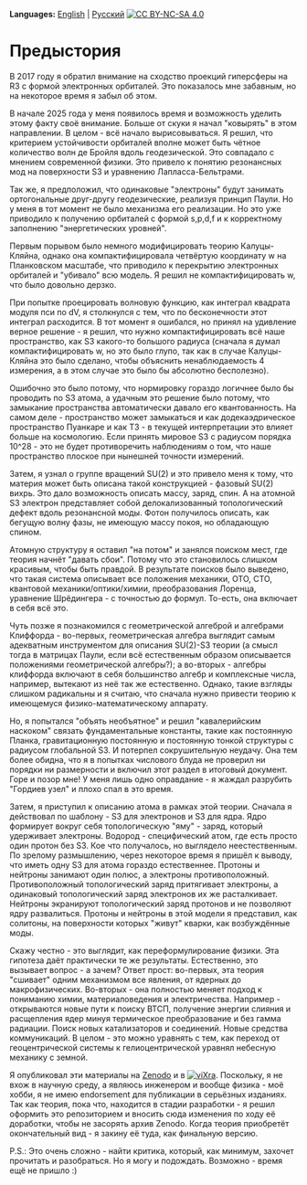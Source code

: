 **Languages:** [English](README.md) | [Русский](README.ru.md)
[![CC BY-NC-SA 4.0](https://img.shields.io/badge/License-CC%20BY--NC--SA%204.0-lightgrey.svg)](https://creativecommons.org/licenses/by-nc-sa/4.0/)

# **Предыстория**
В 2017 году я обратил внимание на сходство проекций гиперсферы на R3 с формой электронных орбиталей. Это показалось мне забавным, но на некоторое время я забыл об этом.

В начале 2025 года у меня появилось время и возможность уделить этому факту своё внимание. Больше от скуки я начал "ковырять" в этом направлении. В целом - всё начало вырисовываться. Я решил, что критерием устойчивости орбиталей вполне может быть чётное количество волн де Бройля вдоль геодезической. Это совпадало с мнением современной физики. Это привело к понятию резонансных мод на поверхности S3 и уравнению Лапласса-Бельтрами. 

Так же, я предположил, что одинаковые "электроны" будут занимать ортогональные друг-другу геодезические, реализуя принцип Паули. Но у меня в тот момент не было механизма его реализации. Но это уже приводило к получению орбиталей с формой s,p,d,f и к корректному заполнению "энергетических уровней". 

Первым порывом было немного модифицировать теорию Калуцы-Кляйна, однако она компактифицировала четвёртую координату w на Планковском масштабе, что приводило к перекрытию электронных орбиталей и "убивало" всю модель. Я решил не компактифицировать w, что было довольно дерзко. 

При попытке проецировать волновую функцию, как интеграл квадрата модуля пси по dV, я столкнулся с тем, что по бесконечности этот интеграл расходится. В тот момент я ошибался, но принял на удивление верное решение - я решил, что нужно компактифицировать всё наше пространство, как S3 какого-то большого радиуса (сначала я думал компактифицировать w, но это было глупо, так как в случае Калуцы-Кляйна это было сделано, чтобы объяснить ненаблюдаемость 4 измерения, а в этом случае это было бы абсолютно бесполезно). 

Ошибочно это было потому, что нормировку гораздо логичнее было бы проводить по S3 атома, а удачным это решение было потому, что замыкание пространства автоматически давало его квантованность. На самом деле - пространство может замыкаться и как додекаэдрическое пространство Пуанкаре и как T3 - в текущей интерпретации это влияет больше на космологию. Если принять мировое S3 с радиусом порядка 10^28 - это не будет противоречить наблюдениям о том, что наше пространство плоское при нынешней точности измерений.

Затем, я узнал о группе вращений SU(2) и это привело меня к тому, что материя может быть описана такой конструкцией - фазовый SU(2) вихрь. Это дало возможность описать массу, заряд, спин. А на атомной S3 электрон представляет собой делокализованный топологический дефект вдоль резонансной моды. Фотон получилось описать, как бегущую волну фазы, не имеющую массу покоя, но обладающую спином. 

Атомную структуру я оставил "на потом" и занялся поиском мест, где теория начнёт "давать сбои". Потому что это становилось слишком красивым, чтобы быть правдой. В результате поисков было выведено, что такая система описывает все положения механики, ОТО, СТО, квантовой механики/оптики/химии, преобразования Лоренца, уравнение Шрёдингера - с точностью до формул. То-есть, она включает в себя всё это. 

Чуть позже я познакомился с геометрической алгеброй и алгебрами Клиффорда - во-первых, геометрическая алгебра выглядит самым адекватным инструментом для описания SU(2)-S3 теории (а смысл тогда в матрицах Паули, если всё естественным образом описывается положениями геометрической алгебры?); а во-вторых - алгебры клиффорда включают в себя большинство алгебр и комплексные числа, например, вытекают из неё так же естественно. Однако, такие взгляды слишком радикальны и я считаю, что сначала нужно привести теорию к имеющемуся физико-математическому аппарату. 

Но, я попытался "объять необъятное" и решил "кавалерийским наскоком" связать фундаментальные константы, такие как постоянную Планка, гравитационную постоянную и постоянную тонкой структуры с радиусом глобальной S3. И потерпел сокрушительную неудачу. Она тем более обидна, что я в попытках числового блуда не проверил ни порядки ни размерности и включил этот раздел в итоговый документ. Горе и позор мне! У меня лишь одно оправдание - я жаждал разрубить "Гордиев узел" и плохо спал в это время.

Затем, я приступил к описанию атома в рамках этой теории. Сначала я действовал по шаблону - S3 для электронов и S3 для ядра. Ядро формирует вокруг себя топологическую "яму" - заряд, который удерживает электроны. Водород - специфический атом, где есть просто один протон без S3. Кое что получалось, но выглядело неестественным. По зрелому размышлению, через некоторое время я пришёл к выводу, что иметь одну S3 для атома гораздо естественнее. Протоны и нейтроны занимают один полюс, а электроны противоположный. Противоположный топологический заряд притягивает электроны, а одинаковый топологический заряд электронов их же расталкивает. Нейтроны экранируют топологический заряд протонов и не позволяют ядру развалиться. Протоны и нейтроны в этой модели я представил, как солитоны, на поверхности которых "живут" кварки, как возбуждённые моды. 

Скажу честно - это выглядит, как переформулирование физики. Эта гипотеза даёт практически те же результаты. Естественно, это вызывает вопрос - а зачем? Ответ прост: во-первых, эта теория "сшивает" одним механизмом все явления, от ядерных до макрофизических. Во-вторых - она полностью меняет подход к пониманию химии, материаловедения и электричества. Например - открываются новые пути к поиску ВТСП, получение энергии слияния и расщепления ядер минуя термическое преобразование и без гамма радиации. Поиск новых катализаторов и соединений. Новые средства коммуникаций. В целом - это можно уравнять с тем, как переход от геоцентрической системы к гелиоцентрической уравнял небесную механику с земной.

Я опубликовал эти материалы на [Zenodo](https://zenodo.org/search?q=shurbin&l=list&p=1&s=10&sort=bestmatch) и в [![viXra](https://img.shields.io/badge/viXra-2507.0060-blue.svg)](https://vixra.org/abs/2507.0060). Поскольку, я не вхож в научную среду, а являюсь инженером и вообще физика - моё хобби, я не имею endorsement для публикации в серьёзных изданиях. Так как теория, пока что, находится в стадии разработки - я решил оформить это репозиторием и вносить сюда изменения по ходу её доработки, чтобы не засорять архив Zenodo. Когда теория приобретёт окончательный вид - я закину её туда, как финальную версию.

P.S.: Это очень сложно - найти критика, который, как минимум, захочет прочитать и разобраться. Но я могу и подождать. Возможно - время ещё не пришло :)
